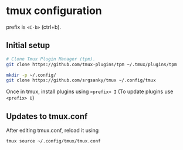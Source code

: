 # tmux configuration

prefix is `<C-b>` (ctrl+b).

## Initial setup

```bash
# Clone Tmux Plugin Manager (tpm).
git clone https://github.com/tmux-plugins/tpm ~/.tmux/plugins/tpm

mkdir -p ~/.config/
git clone https://github.com/srgsanky/tmux ~/.config/tmux
```

Once in tmux, install plugins using `<prefix> I` (To update plugins use `<prefix> U`)

## Updates to tmux.conf

After editing tmux.conf, reload it using

```bash
tmux source ~/.config/tmux/tmux.conf
```
